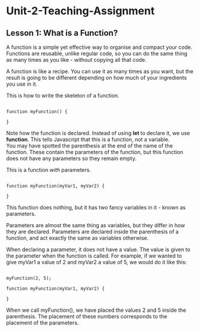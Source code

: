 # Unit-2-Teaching-Assignment

## Lesson 1: What is a Function?

A function is a simple yet effective way to organise and compact your code. Functions are reusable, unlike regular code, so you can do the same thing as many times as you like - without copying all that code.

A function is like a recipe. You can use it as many times as you want, but the result is going to be different depending on how much of your ingredients you use in it.

This is how to write the skeleton of a function.

```JS

function myFunction() {

}

```

Note how the function is declared. Instead of using <b> let </b> to declare it, we use <b>function</b>. This tells Javascript that this is a function, not a variable. <br>
You may have spotted the parenthesis at the end of the name of the function. These contain the parameters of the function, but this function does not have any parameters so they remain empty.

This is a function <i>with</i> parameters.

```JS

function myFunction(myVar1, myVar2) {

}

```

This function does nothing, but it has two fancy variables in it - known as parameters.

Parameters are almost the same thing as variables, but they differ in how they are declared. Parameters are declared inside the parenthesis of a function, and act exactly the same as variables otherwise. 

When declaring a parameter, it does not have a value. The value is given to the parameter when the function is called. For example, if we wanted to give myVar1 a value of 2 and myVar2 a value of 5, we would do it like this:

```JS

myFunction(2, 5);

function myFunction(myVar1, myVar2) {

}

```

When we call myFunction(), we have placed the values 2 and 5 inside the parenthesis. The placement of these numbers corresponds to the placement of the parameters.